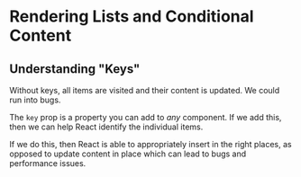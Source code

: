 # Rendering Lists and Conditional Content

## Understanding "Keys"
Without keys, all items are visited and their content is updated. We could run into bugs.

The `key` prop is a property you can add to _any_ component. If we add this, then we can help React identify
the individual items.

If we do this, then React is able to appropriately insert in the right places, as opposed to update content
in place which can lead to bugs and performance issues.